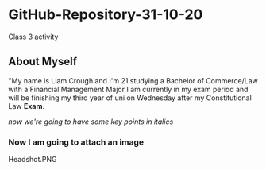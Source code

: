 # GitHub-Repository-31-10-20
Class 3 activity
## About Myself 
"My name is Liam Crough and I'm 21 studying a Bachelor of Commerce/Law with a Financial Management Major
I am currently in my exam period and will be finishing my third year of uni on Wednesday after my Constitutional Law **Exam**.

*now we're going to have some key points in italics*

### Now I am going to attach an image ###

Headshot.PNG



